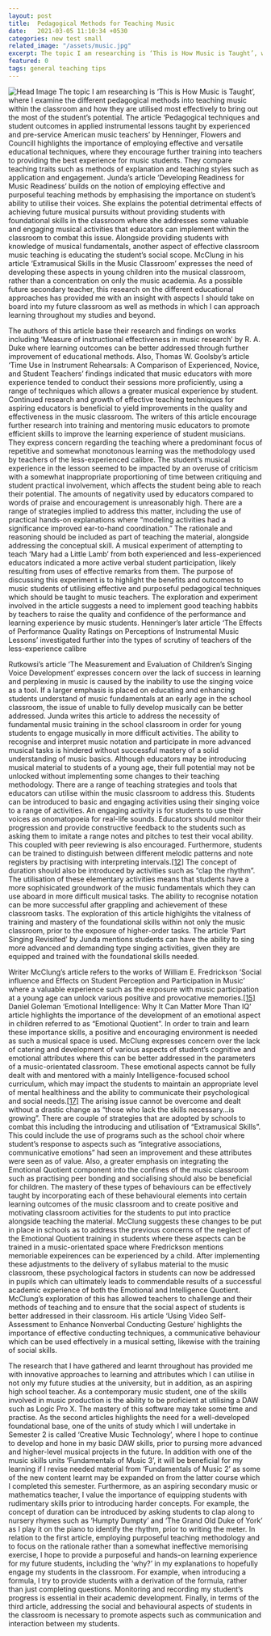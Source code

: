 ```yaml
---
layout: post
title:  Pedagogical Methods for Teaching Music
date:   2021-03-05 11:10:34 +0530
categories: new test small
related_image: "/assets/music.jpg"
excerpt: The topic I am researching is ‘This is How Music is Taught’, where I examine the different pedagogical methods into teaching music...
featured: 0
tags: general teaching tips
---
```

![Head Image](/assets/music.jpg)
The topic I am researching is ‘This is How Music is Taught’, where I 
examine the different pedagogical methods into teaching music within the
 classroom and how they are utilised most effectively to bring out the 
most of the student’s potential. The article ‘Pedagogical techniques and
 student outcomes in applied instrumental lessons taught by experienced 
and pre-service American music teachers’ by Henninger, Flowers and 
Councill highlights the importance of employing effective and versatile 
educational techniques, where they encourage further training into 
teachers to providing the best experience for music students. They 
compare teaching traits such as methods of explanation and teaching 
styles such as application and engagement. Junda’s article ‘Developing 
Readiness for Music Readiness’ builds on the notion of employing 
effective and purposeful teaching methods by emphasising the importance 
on student’s ability to utilise their voices. She explains the potential
 detrimental effects of achieving future musical pursuits without 
providing students with foundational skills in the classroom where she 
addresses some valuable and engaging musical activities that educators 
can implement within the classroom to combat this issue. Alongside 
providing students with knowledge of musical fundamentals, another 
aspect of effective classroom music teaching is educating the student’s 
social scope. McClung in his article ‘Extramusical Skills in the Music 
Classroom’ expresses the need of developing these aspects in young 
children into the musical classroom, rather than a concentration on only
 the music academia. As a possible future secondary teacher, this 
research on the different educational approaches has provided me with an
 insight with aspects I should take on board into my future classroom as
 well as methods in which I can approach learning throughout my studies 
and beyond.

The authors of this article base their research and findings on works 
including ‘Measure of instructional effectiveness in music research’ by 
R. A. Duke where learning outcomes can be better addressed through 
further improvement of educational methods. Also, Thomas W. Goolsby’s article ‘Time Use in Instrument Rehearsals: A
 Comparison of Experienced, Novice, and Student Teachers’ findings 
indicated that music educators with more experience tended to conduct 
their sessions more proficiently, using a range of techniques which 
allows a greater musical experience by student. Continued research and growth of effective teaching techniques for 
aspiring educators is beneficial to yield improvements in the quality 
and effectiveness in the music classroom. The writers of this article 
encourage further research into training and mentoring music educators 
to promote efficient skills to improve the learning experience of 
student musicians. They express concern regarding the teaching where a 
predominant focus of repetitive and somewhat monotonous learning was the
 methodology used by teachers of the less-experienced calibre. The student’s musical experience in the lesson seemed to be impacted by
 an overuse of criticism with a somewhat inappropriate proportioning of 
time between critiquing and student practical involvement, which affects
 the student being able to reach their potential. The amounts of 
negativity used by educators compared to words of praise and 
encouragement is unreasonably high. There are a range of strategies implied to address this matter, 
including the use of practical hands-on explanations where “modeling 
activities had a significance improved ear-to-hand coordination.” The rationale and reasoning should be included as part of teaching the material, alongside addressing the conceptual skill. A musical experiment of attempting to teach ‘Mary had a Little Lamb’ 
from both experienced and less-experienced educators indicated a more 
active verbal student participation, likely resulting from uses of 
effective remarks from them. The purpose of discussing this experiment is to highlight the benefits 
and outcomes to music students of utilising effective and purposeful 
pedagogical techniques which should be taught to music teachers. The 
exploration and experiment involved in the article suggests a need to 
implement good teaching habbits by teachers to raise the quality and 
confidence of the performance and learning experience by music students.
 Henninger’s later article ‘The Effects of Performance Quality Ratings 
on Perceptions of Instrumental Music Lessons’ investigated further into 
the types of scrutiny of teachers of the less-experience calibre

Rutkowsi’s article ‘The Measurement and Evaluation of Children’s Singing
 Voice Development’ expresses concern over the lack of success in 
learning and perplexing in music is caused by the inability to use the 
singing voice as a tool. If a larger emphasis is placed on educating and enhancing students 
understand of music fundamentals at an early age in the school 
classroom, the issue of unable to fully develop musically can be better 
addressed. Junda writes this article to address the necessity of 
fundamental music training in the school classroom in order for young 
students to engage musically in more difficult activities. The ability 
to recognise and interpret music notation and participate in more 
advanced musical tasks is hindered without successful mastery of a solid
 understanding of music basics. Although educators may be introducing 
musical material to students of a young age, their full potential may 
not be unlocked without implementing some changes to their teaching 
methodology. There are a range of teaching strategies and tools that 
educators can utilise within the music classroom to address this. 
Students can be introduced to basic and engaging activities using their 
singing voice to a range of activities. An engaging activity is for students to use their voices as 
onomatopoeia for real-life sounds. Educators should monitor their 
progression and provide constructive feedback to the students such as 
asking them to imitate a range notes and pitches to test their vocal 
ability. This coupled with peer reviewing is also encouraged. Furthermore, students can be trained to distinguish between different 
melodic patterns and note registers by practising with interpreting 
intervals.[[12]](https://www.ukessays.com/essays/teaching/pedagogical-methods-for-teaching-music.php#_ftn12) The concept of duration should also be introduced by activities such as “clap the rhythm”.
 The utilisation of these elementary activities means that students have
 a more sophisicated groundwork of the music fundamentals which they can
 use aboard in more difficult musical tasks. The ability to recognise 
notation can be more successful after grappling and achievement of these
 classroom tasks. The exploration of this article highlgihts the 
vitalness of training and mastery of the foundational skills within not 
only the music classroom, prior to the exposure of higher-order tasks. 
The article ‘Part Singing Revisited’ by Junda mentions students can have
 the ability to sing more advanced and demanding type singing 
activities, given they are equipped and trained with the foundational 
skills needed.

Writer McClung’s article refers to the works of William E. Fredrickson 
‘Social influence and Effects on Student Perception and Participation in
 Music’ where a valuable experience such as the exposure with music 
participation at a young age can unlock various positive and provocative
 memories.[[15]](https://www.ukessays.com/essays/teaching/pedagogical-methods-for-teaching-music.php#_ftn15) Daniel Goleman ‘Emotional Intelligence: Why It Can Matter More Than IQ’
 article highlights the importance of the development of an emotional 
aspect in children referred to as “Emotional Quotient”. In order to train and learn these importance skills, a positive and 
encouraging environment is needed as such a musical space is used. 
McClung expresses concern over the lack of catering and development of 
various aspects of student’s cognitive and emotional attributes where 
this can be better addressed in the parameters of a music-orientated 
classroom. These emotional aspects cannot be fully dealt with and 
mentored with a mainly Intelligence-focused school curriculum, which may
 impact the students to maintain an appropriate level of mental 
healthiness and the ability to communicate their psychological and 
social needs.[[17]](https://www.ukessays.com/essays/teaching/pedagogical-methods-for-teaching-music.php#_ftn17) The arising issue cannot be overcome and dealt without a drastic change as “those who lack the skills necessary…is growing”.
 There are couple of strategies that are adopted by schools to combat 
this including the introducing and utilisation of “Extramusical Skills”.
 This could include the use of programs such as the school choir where 
student’s response to aspects such as “integrative associations, 
communicative emotions” had seen an improvement and these attributes were seen as of value. 
Also, a greater emphasis on integrating the Emotional Quotient component
 into the confines of the music classroom such as practising peer 
bonding and socialising should also be beneficial for children. The 
mastery of these types of behaviours can be effectively taught by 
incorporating each of these behavioural elements into certain learning 
outcomes of the music classroom and to create positive and motivating 
classroom activities for the students to put into practice alongside 
teaching the material. McClung suggests these changes to be put in place in schools as to 
address the previous concerns of the neglect of the Emotional Quotient 
training in students where these aspects can be trained in a 
music-orientated space where Fredrickson mentions memoriable expeirences
 can be experienced by a child. After implementing these adjustments to 
the delivery of syllabus material to the music classroom, these 
psychological factors in students can now be addressed in pupils which 
can ultimately leads to commendable results of a successful academic 
experience of both the Emotional and Intelligence Quotient. McClung’s exploration of this has allowed teachers to challenge and 
their methods of teaching and to ensure that the social aspect of 
students is better addressed in their classroom. His article ‘Using 
Video Self-Assessment to Enhance Nonverbal Conducting Gesture’ 
highlights the importance of effective conducting techniques, a 
communicative behaviour which can be used effectively in a musical 
setting, likewise with the training of social skills.

The research that I have gathered and learnt throughout has provided me 
with innovative approaches to learning and attributes which I can 
utilise in not only my future studies at the university, but in 
addition, as an aspiring high school teacher. As a contemporary music 
student, one of the skills involved in music production is the ability 
to be proficient at utilising a DAW such as Logic Pro X. The mastery of 
this software may take some time and practise. As the second articles 
highlights the need for a well-developed foundational base, one of the 
units of study which I will undertake in Semester 2 is called ‘Creative 
Music Technology’, where I hope to continue to develop and hone in my 
basic DAW skills, prior to pursing more advanced and higher-level 
musical projects in the future. In addition with one of the music skills
 units ‘Fundamentals of Music 3’, it will be beneficial for my learning 
if I revise needed material from ‘Fundamentals of Music 2’ as some of 
the new content learnt may be expanded on from the latter course which I
 completed this semester. Furthermore, as an aspiring secondary music or
 mathematics teacher, I value the importance of equipping students with 
rudimentary skills prior to introducing harder concepts. For example, 
the concept of duration can be introduced by asking students to clap 
along to nursery rhymes such as ‘Humpty Dumpty’ and ‘The Grand Old Duke 
of York’ as I play it on the piano to identify the rhythm, prior to 
writing the meter. In relation to the first article, employing 
purposeful teaching methodology and to focus on the rationale rather 
than a somewhat ineffective memorising exercise, I hope to provide a 
purposeful and hands-on learning experience for my future students, 
including the ‘why?’ in my explanations to hopefully engage my students 
in the classroom. For example, when introducing a formula, I try to 
provide students with a derivation of the formula, rather than just 
completing questions. Monitoring and recording my student’s progress is 
essential in their academic development. Finally, in terms of the third 
article, addressing the social and behavioural aspects of students in 
the classroom is necessary to promote aspects such as communication and 
interaction between my students.
